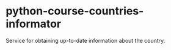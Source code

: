 # python-course-countries-informator
Service for obtaining up-to-date information about the country.
